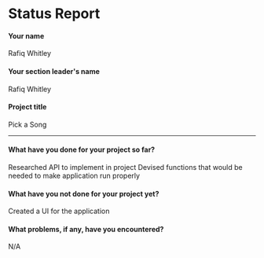 # Status Report

#### Your name

Rafiq Whitley

#### Your section leader's name

Rafiq Whitley

#### Project title

Pick a Song

***



#### What have you done for your project so far?

Researched API to implement in project
Devised functions that would be needed to make application run properly
#### What have you not done for your project yet?

Created a UI for the application

#### What problems, if any, have you encountered?

N/A
